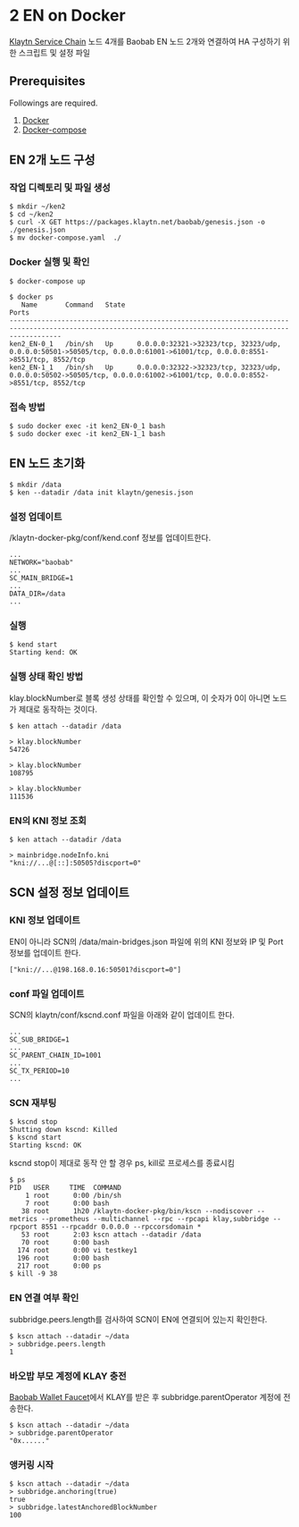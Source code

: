 # 2 EN on Docker 
[Klaytn Service Chain](https://ko.docs.klaytn.com/node/service-chain) 노드 4개를 Baobab EN 노드 2개와 연결하여 HA 구성하기 위한 스크립트 및 설정 파일



## Prerequisites
Followings are required.

1. [Docker](https://docs.docker.com/get-docker/)
2. [Docker-compose](https://docs.docker.com/compose/install/)


## EN 2개 노드 구성
### 작업 디렉토리 및 파일 생성
```
$ mkdir ~/ken2
$ cd ~/ken2
$ curl -X GET https://packages.klaytn.net/baobab/genesis.json -o ./genesis.json
$ mv docker-compose.yaml  ./
```

### Docker 실행 및 확인
```
$ docker-compose up

$ docker ps
   Name       Command   State                                                             Ports                                                          
---------------------------------------------------------------------------------------------------------------------------------------------------------
ken2_EN-0_1   /bin/sh   Up      0.0.0.0:32321->32323/tcp, 32323/udp, 0.0.0.0:50501->50505/tcp, 0.0.0.0:61001->61001/tcp, 0.0.0.0:8551->8551/tcp, 8552/tcp
ken2_EN-1_1   /bin/sh   Up      0.0.0.0:32322->32323/tcp, 32323/udp, 0.0.0.0:50502->50505/tcp, 0.0.0.0:61002->61001/tcp, 0.0.0.0:8552->8551/tcp, 8552/tcp
```

### 접속 방법
```
$ sudo docker exec -it ken2_EN-0_1 bash
$ sudo docker exec -it ken2_EN-1_1 bash
```


## EN 노드 초기화 
```
$ mkdir /data
$ ken --datadir /data init klaytn/genesis.json
```


### 설정 업데이트 
/klaytn-docker-pkg/conf/kend.conf 정보를 업데이트한다. 
```
...
NETWORK="baobab"
...
SC_MAIN_BRIDGE=1
...
DATA_DIR=/data
...
```

### 실행
```
$ kend start
Starting kend: OK
```


### 실행 상태 확인 방법
klay.blockNumber로 블록 생성 상태를 확인할 수 있으며, 이 숫자가 0이 아니면 노드가 제대로 동작하는 것이다.
```
$ ken attach --datadir /data

> klay.blockNumber
54726

> klay.blockNumber
108795

> klay.blockNumber
111536
```


### EN의 KNI 정보 조회
```
$ ken attach --datadir /data

> mainbridge.nodeInfo.kni
"kni://...@[::]:50505?discport=0"
```



## SCN 설정 정보 업데이트
### KNI 정보 업데이트 
EN이 아니라 SCN의 /data/main-bridges.json 파일에 위의 KNI 정보와 IP 및 Port 정보를 업데이트 한다. 
```
["kni://...@198.168.0.16:50501?discport=0"]
```

### conf 파일 업데이트 
SCN의 klaytn/conf/kscnd.conf 파일을 아래와 같이 업데이트 한다. 
```
...
SC_SUB_BRIDGE=1
...
SC_PARENT_CHAIN_ID=1001
...
SC_TX_PERIOD=10
...
```

### SCN 재부팅 
```
$ kscnd stop
Shutting down kscnd: Killed
$ kscnd start
Starting kscnd: OK
```
kscnd stop이 제대로 동작 안 할 경우 ps, kill로 프로세스를 종료시킴 
```
$ ps
PID   USER     TIME  COMMAND
    1 root      0:00 /bin/sh
    7 root      0:00 bash
   38 root      1h20 /klaytn-docker-pkg/bin/kscn --nodiscover --metrics --prometheus --multichannel --rpc --rpcapi klay,subbridge --rpcport 8551 --rpcaddr 0.0.0.0 --rpccorsdomain *
   53 root      2:03 kscn attach --datadir /data
   70 root      0:00 bash
  174 root      0:00 vi testkey1
  196 root      0:00 bash
  217 root      0:00 ps
$ kill -9 38
```


### EN 연결 여부 확인 
subbridge.peers.length를 검사하여 SCN이 EN에 연결되어 있는지 확인한다. 
```
$ kscn attach --datadir ~/data
> subbridge.peers.length
1
```

### 바오밥 부모 계정에 KLAY 충전
[Baobab Wallet Faucet](https://baobab.wallet.klaytn.com/faucet)에서 KLAY를 받은 후 subbridge.parentOperator 계정에 전송한다.
```
$ kscn attach --datadir ~/data
> subbridge.parentOperator
"0x......"
```

### 앵커링 시작 
```
$ kscn attach --datadir ~/data
> subbridge.anchoring(true)
true
> subbridge.latestAnchoredBlockNumber
100
```

